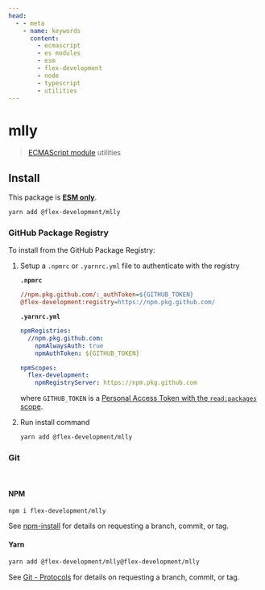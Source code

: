 ```yaml
---
head:
  - - meta
    - name: keywords
      content:
        - ecmascript
        - es modules
        - esm
        - flex-development
        - node
        - typescript
        - utilities
---
```


# mlly

> [ECMAScript module][1] utilities

## Install

This package is **[ESM only][2]**.

```sh
yarn add @flex-development/mlly
```

### GitHub Package Registry

To install from the GitHub Package Registry:

1. Setup a `.npmrc` or `.yarnrc.yml` file to authenticate with the registry

   **`.npmrc`**

   ```ini
   //npm.pkg.github.com/:_authToken=${GITHUB_TOKEN}
   @flex-development:registry=https://npm.pkg.github.com/
   ```

   **`.yarnrc.yml`**

   ```yaml
   npmRegistries:
     //npm.pkg.github.com:
       npmAlwaysAuth: true
       npmAuthToken: ${GITHUB_TOKEN}

   npmScopes:
     flex-development:
       npmRegistryServer: https://npm.pkg.github.com
   ```

   where `GITHUB_TOKEN` is a [Personal Access Token with the `read:packages`
   scope][3].

2. Run install command

   ```sh
   yarn add @flex-development/mlly
   ```

### Git

<br/>

#### NPM

```sh
npm i flex-development/mlly
```

See [npm-install][4] for details on requesting a branch, commit, or tag.

#### Yarn

```sh
yarn add @flex-development/mlly@flex-development/mlly
```

See [Git - Protocols][5] for details on requesting a branch, commit, or tag.

[1]: https://nodejs.org/api/esm.html
[2]: https://gist.github.com/sindresorhus/a39789f98801d908bbc7ff3ecc99d99c
[3]:
    https://docs.github.com/packages/learn-github-packages/about-permissions-for-github-packages#about-scopes-and-permissions-for-package-registries
[4]: https://docs.npmjs.com/cli/v8/commands/npm-install/#description
[5]: https://yarnpkg.com/features/protocols/#git

